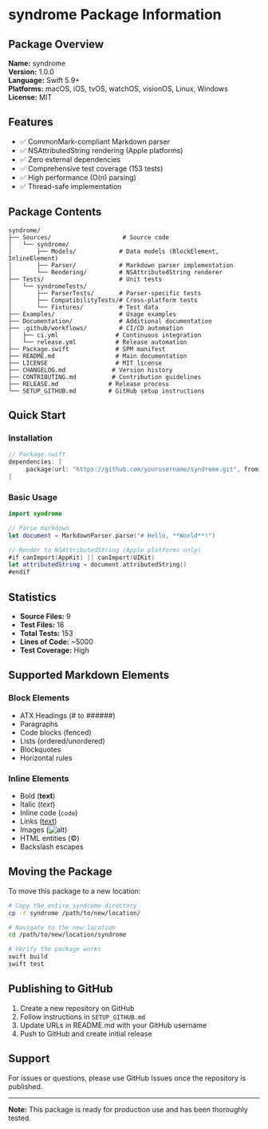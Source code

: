 # syndrome Package Information

## Package Overview

**Name:** syndrome  
**Version:** 1.0.0  
**Language:** Swift 5.9+  
**Platforms:** macOS, iOS, tvOS, watchOS, visionOS, Linux, Windows  
**License:** MIT  

## Features

- ✅ CommonMark-compliant Markdown parser
- ✅ NSAttributedString rendering (Apple platforms)
- ✅ Zero external dependencies
- ✅ Comprehensive test coverage (153 tests)
- ✅ High performance (O(n) parsing)
- ✅ Thread-safe implementation

## Package Contents

```
syndrome/
├── Sources/                    # Source code
│   └── syndrome/
│       ├── Models/            # Data models (BlockElement, InlineElement)
│       ├── Parser/            # Markdown parser implementation
│       └── Rendering/         # NSAttributedString renderer
├── Tests/                     # Unit tests
│   └── syndromeTests/
│       ├── ParserTests/       # Parser-specific tests
│       ├── CompatibilityTests/# Cross-platform tests
│       └── Fixtures/          # Test data
├── Examples/                  # Usage examples
├── Documentation/             # Additional documentation
├── .github/workflows/         # CI/CD automation
│   ├── ci.yml                # Continuous integration
│   └── release.yml           # Release automation
├── Package.swift             # SPM manifest
├── README.md                 # Main documentation
├── LICENSE                   # MIT license
├── CHANGELOG.md             # Version history
├── CONTRIBUTING.md          # Contribution guidelines
├── RELEASE.md              # Release process
└── SETUP_GITHUB.md         # GitHub setup instructions
```

## Quick Start

### Installation

```swift
// Package.swift
dependencies: [
    .package(url: "https://github.com/yourusername/syndrome.git", from: "1.0.0")
]
```

### Basic Usage

```swift
import syndrome

// Parse markdown
let document = MarkdownParser.parse("# Hello, **World**!")

// Render to NSAttributedString (Apple platforms only)
#if canImport(AppKit) || canImport(UIKit)
let attributedString = document.attributedString()
#endif
```

## Statistics

- **Source Files:** 9
- **Test Files:** 16
- **Total Tests:** 153
- **Lines of Code:** ~5000
- **Test Coverage:** High

## Supported Markdown Elements

### Block Elements
- ATX Headings (# to ######)
- Paragraphs
- Code blocks (fenced)
- Lists (ordered/unordered)
- Blockquotes
- Horizontal rules

### Inline Elements
- Bold (**text**)
- Italic (*text*)
- Inline code (`code`)
- Links ([text](url))
- Images (![alt](url))
- HTML entities (&copy;)
- Backslash escapes

## Moving the Package

To move this package to a new location:

```bash
# Copy the entire syndrome directory
cp -r syndrome /path/to/new/location/

# Navigate to the new location
cd /path/to/new/location/syndrome

# Verify the package works
swift build
swift test
```

## Publishing to GitHub

1. Create a new repository on GitHub
2. Follow instructions in `SETUP_GITHUB.md`
3. Update URLs in README.md with your GitHub username
4. Push to GitHub and create initial release

## Support

For issues or questions, please use GitHub Issues once the repository is published.

---

**Note:** This package is ready for production use and has been thoroughly tested.